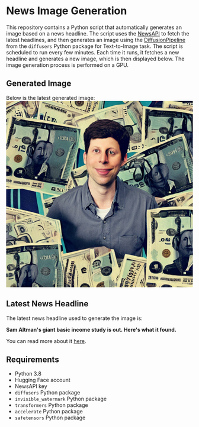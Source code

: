 # News Image Generation
This repository contains a Python script that automatically generates an image based on a news headline. The script uses the [NewsAPI](https://newsapi.org/) to fetch the latest headlines, and then generates an image using the [DiffusionPipeline](https://github.com/huggingface/diffusers) from the `diffusers` Python package for Text-to-Image task.
The script is scheduled to run every few minutes. Each time it runs, it fetches a new headline and generates a new image, which is then displayed below. The image generation process is performed on a GPU.

## Generated Image
Below is the latest generated image:
![Generated Image](image.png)

## Latest News Headline
The latest news headline used to generate the image is:

**Sam Altman's giant basic income study is out. Here's what it found.**

You can read more about it [here](https://news.google.com/rss/articles/CBMiTGh0dHBzOi8vd3d3LmJ1c2luZXNzaW5zaWRlci5jb20vc2FtLWFsdG1hbi1iYXNpYy1pbmNvbWUtc3R1ZHktcmVzdWx0cy0yMDI0LTfSAVBodHRwczovL3d3dy5idXNpbmVzc2luc2lkZXIuY29tL3NhbS1hbHRtYW4tYmFzaWMtaW5jb21lLXN0dWR5LXJlc3VsdHMtMjAyNC03P2FtcA?oc=5).

## Requirements
- Python 3.8
- Hugging Face account
- NewsAPI key
- `diffusers` Python package
- `invisible_watermark` Python package
- `transformers` Python package
- `accelerate` Python package
- `safetensors` Python package
